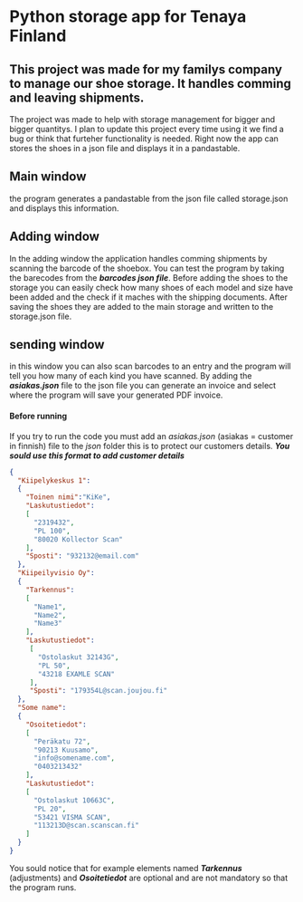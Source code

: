 # Python storage app for Tenaya Finland #

## This project was made for my familys company to manage our shoe storage. It handles comming and leaving shipments. ##

The project was made to help with storage management for bigger and bigger quantitys. I plan to update this project every time using it we find a bug or think that furteher functionality is needed. Right now the app can stores the shoes in a json file and displays it in a pandastable.

## Main window ##

the program generates a pandastable from the json file called storage.json and displays this information.

## Adding window ##

In the adding window the application handles comming shipments by scanning the barcode of the shoebox. You can test the program by taking the barecodes from the ___barcodes json file___. Before adding the shoes to the storage you can easily check how many shoes of each model and size have been added and the check if it maches with the shipping documents. After saving the shoes they are added to the main storage and written to the storage.json file.

## sending window ##

in this window you can also scan barcodes to an entry and the program will tell you how many of each kind you have scanned. By adding the ___asiakas.json___ file to the json file you can generate an invoice and select where the program will save your generated PDF invoice.

#### Before running ####

If you try to run the code you must add an _asiakas.json_ (asiakas = customer in finnish) file to the _json_ folder this is to protect our customers details.
___You sould use this format to add customer details___

```json
{
  "Kiipelykeskus 1":
  {
    "Toinen nimi":"KiKe",
    "Laskutustiedot":
    [
      "2319432",
      "PL 100",
      "80020 Kollector Scan"
    ],
    "Sposti": "932132@email.com"
  },
  "Kiipeilyvisio Oy":
  {
    "Tarkennus":
    [
      "Name1",
      "Name2",
      "Name3"
    ],
    "Laskutustiedot":
     [
       "Ostolaskut 32143G",
       "PL 50",
       "43218 EXAMLE SCAN"
     ],
     "Sposti": "179354L@scan.joujou.fi"
  },
  "Some name":
  {
    "Osoitetiedot":
    [
      "Peräkatu 72",
      "90213 Kuusamo",
      "info@somename.com",
      "0403213432"
    ],
    "Laskutustiedot":
    [
      "Ostolaskut 10663C",
      "PL 20",
      "53421 VISMA SCAN",
      "113213D@scan.scanscan.fi"
    ]
  }
}
```
You sould notice that for example elements named ___Tarkennus___ (adjustments) and ___Osoitetiedot___ are optional and are not mandatory so that the program runs.

